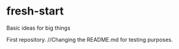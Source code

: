 # fresh-start
Basic ideas for big things

First repository.
//Changing the README.md for testing purposes.
